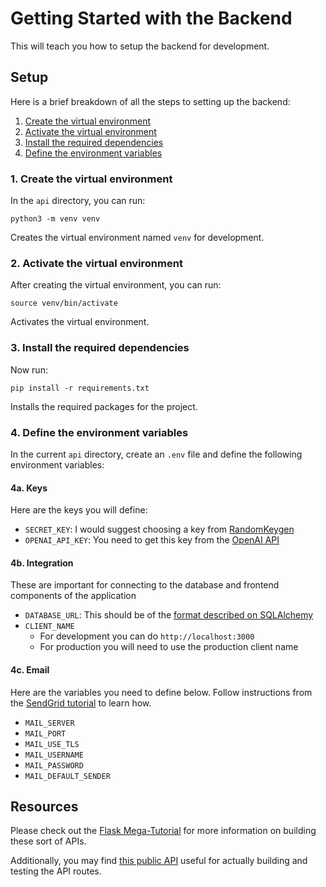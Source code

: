 # Getting Started with the Backend

This will teach you how to setup the backend for development.

## Setup

Here is a brief breakdown of all the steps to setting up the backend:
1. [Create the virtual environment](#1-create-the-virtual-environment)
2. [Activate the virtual environment](#2-activate-the-virtual-environment)
3. [Install the required dependencies](#3-install-the-required-dependencies)
4. [Define the environment variables](#4-define-the-environment-variables)

### 1. Create the virtual environment

In the `api` directory, you can run:

```
python3 -m venv venv
```

Creates the virtual environment named `venv` for development.

### 2. Activate the virtual environment

After creating the virtual environment, you can run:

```
source venv/bin/activate
```

Activates the virtual environment.

### 3. Install the required dependencies

Now run:

```
pip install -r requirements.txt
```

Installs the required packages for the project.

### 4. Define the environment variables

In the current `api` directory, create an `.env` file and define the following environment variables:

#### 4a. Keys

Here are the keys you will define:

- `SECRET_KEY`: I would suggest choosing a key from [RandomKeygen](https://randomkeygen.com/)
- `OPENAI_API_KEY`: You need to get this key from the [OpenAI API](https://openai.com/blog/openai-api)

#### 4b. Integration

These are important for connecting to the database and frontend components of the application

- `DATABASE_URL`: This should be of the [format described on SQLAlchemy](https://docs.sqlalchemy.org/en/20/core/engines.html#database-urls)
- `CLIENT_NAME`
  - For development you can do `http://localhost:3000`
  - For production you will need to use the production client name

#### 4c. Email

Here are the variables you need to define below. Follow instructions from the [SendGrid tutorial](https://sendgrid.com/blog/sending-emails-from-python-flask-applications-with-twilio-sendgrid/) to learn how.

- `MAIL_SERVER`
- `MAIL_PORT`
- `MAIL_USE_TLS`
- `MAIL_USERNAME`
- `MAIL_PASSWORD`
- `MAIL_DEFAULT_SENDER`

## Resources

Please check out the [Flask Mega-Tutorial](https://blog.miguelgrinberg.com/post/the-flask-mega-tutorial-part-i-hello-world) for more information on building these sort of APIs.

Additionally, you may find [this public API](https://github.com/miguelgrinberg/microblog-api) useful for actually building and testing the API routes.

